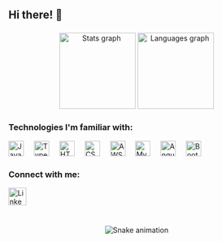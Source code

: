 <h2 align="left">Hi there! 👋</h2>

###

<div align="center">
  <img src="https://github-readme-stats.vercel.app/api?username=JoaoKeviin&hide_title=false&hide_rank=false&show_icons=true&include_all_commits=true&count_private=true&disable_animations=false&theme=dracula&locale=en&hide_border=false" height="150" alt="Stats graph" />
  <img src="https://github-readme-stats.vercel.app/api/top-langs?username=JoaoKeviin&locale=en&hide_title=false&layout=compact&card_width=320&langs_count=5&theme=dracula&hide_border=false" height="150" alt="Languages graph" />
</div>

###

<div align="left">
  <h3>Technologies I'm familiar with:</h3>
  <img src="https://cdn.jsdelivr.net/gh/devicons/devicon/icons/javascript/javascript-original.svg" height="30" alt="JavaScript logo" />
  <img width="12" />
  <img src="https://cdn.jsdelivr.net/gh/devicons/devicon/icons/typescript/typescript-original.svg" height="30" alt="TypeScript logo" />
  <img width="12" />
  <img src="https://cdn.jsdelivr.net/gh/devicons/devicon/icons/html5/html5-original.svg" height="30" alt="HTML5 logo" />
  <img width="12" />
  <img src="https://cdn.jsdelivr.net/gh/devicons/devicon/icons/css3/css3-original.svg" height="30" alt="CSS3 logo" />
  <img width="12" />
  <img src="https://cdn.jsdelivr.net/gh/devicons/devicon/icons/amazonwebservices/amazonwebservices-line-wordmark.svg" height="30" alt="AWS logo" />
  <img width="12" />
  <img src="https://cdn.jsdelivr.net/gh/devicons/devicon/icons/mysql/mysql-original.svg" height="30" alt="MySQL logo" />
  <img width="12" />
  <img src="https://cdn.jsdelivr.net/gh/devicons/devicon/icons/angularjs/angularjs-original.svg" height="30" alt="AngularJS logo" />
  <img width="12" />
  <img src="https://cdn.jsdelivr.net/gh/devicons/devicon/icons/bootstrap/bootstrap-original.svg" height="30" alt="Bootstrap logo" />
</div>

###

<div align="left">
  <h3>Connect with me:</h3>
  <a href="https://www.linkedin.com/in/joao-kevin-0a469b28a/" target="_blank">
    <img src="https://img.shields.io/static/v1?message=LinkedIn&logo=linkedin&label=&color=0077B5&logoColor=white&labelColor=&style=for-the-badge" height="35" alt="LinkedIn logo" />
  </a>
</div>

###

<br clear="both">

<div align="center">
  <img src="https://raw.githubusercontent.com/JoaoKeviin/JoaoKeviin/output/snake.svg" alt="Snake animation" />
</div>

###

<br clear="both">
